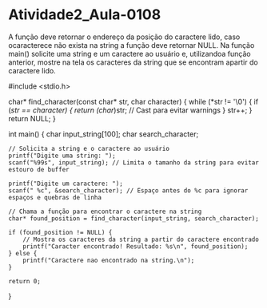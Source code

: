 # Atividade2_Aula-0108
A função deve retornar o endereço da posição do caractere lido, caso ocaracterece não exista na string a função deve retornar NULL. Na função main() solicite uma string e um caractere ao usuário e, utilizandoa função anterior, mostre na tela os caracteres da string que se encontram apartir do caractere lido.

#include <stdio.h>

char* find_character(const char* str, char character) {
    while (*str != '\0') {
        if (*str == character) {
            return (char*)str; // Cast para evitar warnings
        }
        str++;
    }
    return NULL;
}

int main() {
    char input_string[100];
    char search_character;
    
    // Solicita a string e o caractere ao usuário
    printf("Digite uma string: ");
    scanf("%99s", input_string); // Limita o tamanho da string para evitar estouro de buffer
    
    printf("Digite um caractere: ");
    scanf(" %c", &search_character); // Espaço antes do %c para ignorar espaços e quebras de linha

    // Chama a função para encontrar o caractere na string
    char* found_position = find_character(input_string, search_character);

    if (found_position != NULL) {
        // Mostra os caracteres da string a partir do caractere encontrado
        printf("Caracter encontrado! Resultado: %s\n", found_position);
    } else {
        printf("Caractere nao encontrado na string.\n");
    }

    return 0;
}
